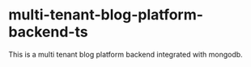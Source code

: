 # multi-tenant-blog-platform-backend-ts
This is a multi tenant blog platform backend integrated with mongodb.
